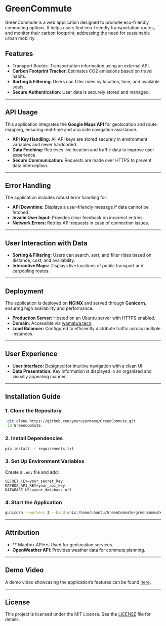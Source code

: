 # GreenCommute

GreenCommute is a web application designed to promote eco-friendly commuting options. It helps users find eco-friendly transportation routes, and monitor their carbon footprint, addressing the need for sustainable urban mobility.

## Features

- Transport Routes: Transportation information using an external API.
- **Carbon Footprint Tracker**: Estimates CO2 emissions based on travel habits.
- **Sorting & Filtering**: Users can filter rides by location, time, and available seats.
- **Secure Authentication**: User data is securely stored and managed.

---
## API Usage

This application integrates the **Google Maps API** for geolocation and route mapping, ensuring real-time and accurate navigation assistance.

- **API Key Handling:** All API keys are stored securely in environment variables and never hardcoded.
- **Data Fetching:** Retrieves live location and traffic data to improve user experience.
- **Secure Communication:** Requests are made over HTTPS to prevent data interception.

---
## Error Handling

The application includes robust error handling for:

- **API Downtime:** Displays a user-friendly message if data cannot be fetched.
- **Invalid User Input:** Provides clear feedback on incorrect entries.
- **Network Errors:** Retries API requests in case of connection issues.

---
## User Interaction with Data

- **Sorting & Filtering:** Users can search, sort, and filter rides based on distance, cost, and availability.
- **Interactive Maps:** Displays live locations of public transport and carpooling routes.

---
## Deployment

The application is deployed on **NGINX** and served through **Gunicorn**, ensuring high availability and performance.

- **Production Server:** Hosted on an Ubuntu server with HTTPS enabled.
- **Domain:** Accessible via [wamalwa.tech](https://wamalwa.tech).
- **Load Balancer:** Configured to efficiently distribute traffic across multiple instances.

---
## User Experience

- **User Interface:** Designed for intuitive navigation with a clean UI.
- **Data Presentation:** Key information is displayed in an organized and visually appealing manner.

---
## Installation Guide

### 1. Clone the Repository
```sh
 git clone https://github.com/yourusername/GreenCommute.git
 cd GreenCommute
```

### 2. Install Dependencies
```sh
pip install -r requirements.txt
```

### 3. Set Up Environment Variables
Create a `.env` file and add:
```env
SECRET_KEY=your_secret_key
MAPBOX_API_KEY=your_api_key
DATABASE_URL=your_database_url
```

### 4. Start the Application
```sh
gunicorn --workers 3 --bind unix:/home/ubuntu/GreenCommute/greencommute.sock wsgi:app
```

---
## Attribution

- ** Mapbox API**: Used for geolocation services.
- **OpenWeather API**: Provides weather data for commute planning.

---
## Demo Video

A demo video showcasing the application’s features can be found [here](https://youtu.be/jlcbGnITUO0).

---
## License

This project is licensed under the MIT License. See the [LICENSE](LICENSE) file for details.

